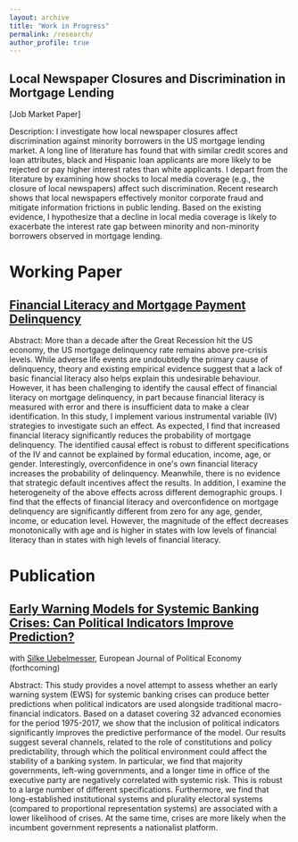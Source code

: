 ```yaml
---
layout: archive
title: "Work in Progress"
permalink: /research/
author_profile: true
---
```

Local Newspaper Closures and Discrimination in Mortgage Lending
---------
[Job Market Paper]

Description: I investigate how local newspaper closures affect discrimination against minority borrowers in the US mortgage lending market. A long line of literature has found that with similar credit scores and loan attributes, black and Hispanic loan applicants are more likely to be rejected or pay higher interest rates than white applicants. I depart from the literature by examining how shocks to local media coverage (e.g., the closure of local newspapers) affect such discrimination. Recent research shows that local newspapers effectively monitor corporate fraud and mitigate information frictions in public lending. Based on the existing evidence, I hypothesize that a decline in local media coverage is likely to exacerbate the interest rate gap between minority and non-minority borrowers observed in mortgage lending.


Working Paper
======

[Financial Literacy and Mortgage Payment Delinquency](https://www.dropbox.com/scl/fi/zdyojgf0iatrcv26ecqvj/20231030_FLPaper.pdf?rlkey=17jriew91fphhkfegn8i5sq9h&dl=0) 
------

Abstract: More than a decade after the Great Recession hit the US economy, the US mortgage delinquency rate remains above pre-crisis levels. While adverse life events are undoubtedly the primary cause of delinquency, theory and existing empirical evidence suggest that a lack of basic financial literacy also helps explain this undesirable behaviour. However, it has been challenging to identify the causal effect of financial literacy on mortgage delinquency, in part because financial literacy is measured with error and there is insufficient data to make a clear identification. In this study, I implement various instrumental variable (IV) strategies to investigate such an effect. As expected, I find that increased financial literacy significantly reduces the probability of mortgage delinquency. The identified causal effect is robust to different specifications of the IV and cannot be explained by formal education, income, age, or gender. Interestingly, overconfidence in one's own financial literacy increases the probability of delinquency. Meanwhile, there is no evidence that strategic default incentives affect the results. In addition, I examine the heterogeneity of the above effects across different demographic groups. I find that the effects of financial literacy and overconfidence on mortgage delinquency are significantly different from zero for any age, gender, income, or education level. However, the magnitude of the effect decreases monotonically with age and is higher in states with low levels of financial literacy than in states with high levels of financial literacy.

Publication
======

[Early Warning Models for Systemic Banking Crises: Can Political Indicators Improve Prediction?](https://www.dropbox.com/scl/fi/vx6ajogds2cut9hrthhph/20230908_EWSPaper.pdf?rlkey=q2eoyxphx3val8vplobiyo4vq&dl=0) 
------
with [Silke Uebelmesser](https://sites.google.com/view/silkeuebelmesser/home), European Journal of Political Economy (forthcoming)

Abstract: This study provides a novel attempt to assess whether an early warning system (EWS) for systemic banking crises can produce better predictions when political indicators are used alongside traditional macro-financial indicators. Based on a dataset covering 32 advanced economies for the period 1975-2017, we show that the inclusion of political indicators significantly improves the predictive performance of the model. Our results suggest several channels, related to the role of constitutions and policy predictability, through which the political environment could affect the stability of a banking system. In particular, we find that majority governments, left-wing governments, and a longer time in office of the executive party are negatively correlated with systemic risk. This is robust to a large number of different specifications. Furthermore, we find that long-established institutional systems and plurality electoral systems (compared to proportional representation systems) are associated with a lower likelihood of crises. At the same time, crises are more likely when the incumbent government represents a nationalist platform.




